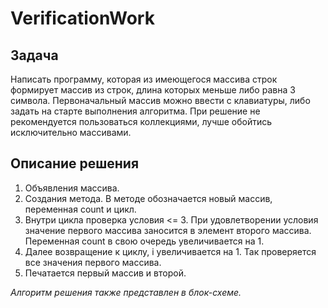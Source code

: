 # VerificationWork
## Задача
Написать программу, которая из имеющегося массива строк формирует массив из строк, длина которых меньше либо равна 3 символа. Первоначальный массив можно ввести с клавиатуры, либо задать на старте выполнения алгоритма. При решение не рекомендуется пользоваться коллекциями, лучше обойтись исключительно массивами.
## Описание решения
1. Объявления массива.
2. Создания метода. В методе обозначается новый массив, переменная count и цикл.
3. Внутри цикла проверка условия <= 3. При удовлетворении условия значение первого массива заносится в элемент второго массива. Переменная count в свою очередь увеличивается на 1.
4. Далее возвращение к циклу, i увеличивается на 1. Так проверяется все значения первого массива.
5. Печатается первый массив и второй.

*Алгоритм решения также представлен в блок-схеме.*
